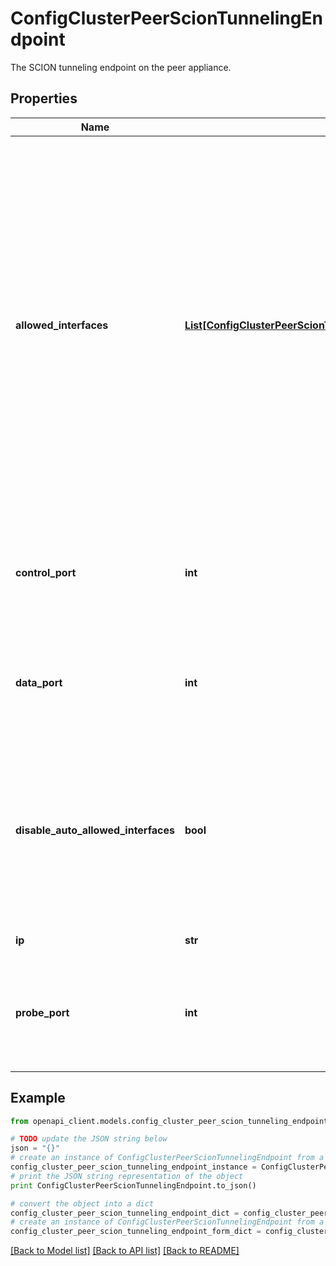 # ConfigClusterPeerScionTunnelingEndpoint

The SCION tunneling endpoint on the peer appliance.

## Properties

Name | Type | Description | Notes
------------ | ------------- | ------------- | -------------
**allowed_interfaces** | [**List[ConfigClusterPeerScionTunnelingEndpointAllowedInterfaces]**](ConfigClusterPeerScionTunnelingEndpointAllowedInterfaces.md) | The SCION interfaces for each SCION AS that is configured on the peer, that are allowed to be used by this IP-in-SCION tunneling endpoint. This can be used to control incoming traffic, e.g., if a tunnel endpoint should only be reachable via SCION interfaces 1 and 2, allowed-interfaces should list them explicitly. Remote tunnel endpoints will then only choose paths entering the respective local AS via SCION interface 1 or 2. If the IP-in-SCION tunneling endpoint on the peer appliance should be reachable via a SCION interface of another appliance, the allowed-interfaces list must be configured with the respective SCION interfaces. By default the list is empty, in this case the appliance will automatically configure the SCION interfaces that are configured on the peer as allowed-interfaces. Automatic configuration can be disabled by setting disable_auto_allowed_interfaces. | [optional] 
**control_port** | **int** | Port number for control traffic. The control address is constructed from the IP address and this control port. The control address is used to exchange IP routing information as part of SGRP. If not set, or zero, the control port will be dynamically allocated. | [optional] 
**data_port** | **int** | Port number for data traffic. The data address is constructed from the IP address and this control port. The data address is used for the IP-in-SCION encapsulated traffic stream. If not set, or zero, the data port will be dynamically allocated. | [optional] 
**disable_auto_allowed_interfaces** | **bool** | Whether the automatic configuration of allowed interfaces should be disabled. When disabled, the IP-in-SCION tunneling endpoint of the peer will be reached by remote endpoints on all SCION interfaces of the locally configured AS. When enabled (default), the peer IP-in-SCION tunneling endpoint will only be reached by remote endpoints on the SCION interfaces that are configured on the peer appliance. | [optional] 
**ip** | **str** | IP address of the peer IP-in-SCION endpoint. | [optional] 
**probe_port** | **int** | Port number for probing traffic. The probe address is constructed from the IP address and this probe port. The probe address is used by remote tunnel endpoints in their health probing. If not set, or zero, the probe port will be dynamically allocated. | [optional] 

## Example

```python
from openapi_client.models.config_cluster_peer_scion_tunneling_endpoint import ConfigClusterPeerScionTunnelingEndpoint

# TODO update the JSON string below
json = "{}"
# create an instance of ConfigClusterPeerScionTunnelingEndpoint from a JSON string
config_cluster_peer_scion_tunneling_endpoint_instance = ConfigClusterPeerScionTunnelingEndpoint.from_json(json)
# print the JSON string representation of the object
print ConfigClusterPeerScionTunnelingEndpoint.to_json()

# convert the object into a dict
config_cluster_peer_scion_tunneling_endpoint_dict = config_cluster_peer_scion_tunneling_endpoint_instance.to_dict()
# create an instance of ConfigClusterPeerScionTunnelingEndpoint from a dict
config_cluster_peer_scion_tunneling_endpoint_form_dict = config_cluster_peer_scion_tunneling_endpoint.from_dict(config_cluster_peer_scion_tunneling_endpoint_dict)
```
[[Back to Model list]](../README.md#documentation-for-models) [[Back to API list]](../README.md#documentation-for-api-endpoints) [[Back to README]](../README.md)


